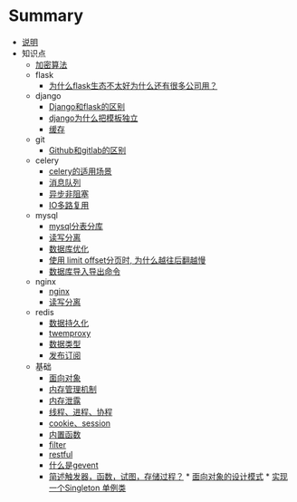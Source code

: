 # Summary

* [说明](README.md)
* 知识点
    * [加密算法](day01/1.md)
    * flask
        * [为什么flask生态不太好为什么还有很多公司用？](day01/31.md)
    * django
        * [Django和flask的区别](day01/30.md)
        * [django为什么把模板独立](day01/2.md)
        * [缓存](day01/9.md)
    * git
        * [Github和gitlab的区别](day01/3.md)
    * celery
        * [celery的适用场景](day01/4.md)
        * [消息队列](day01/5.md)
        * [异步非阻塞](day01/7.md)
        * [IO多路复用](day01/23.md)
    * mysql
        * [mysql分表分库](day01/6.md)
        * [读写分离](day01/8.md)
        * [数据库优化](day01/22.md)
        * [使用 limit offset分页时, 为什么越往后翻越慢](day01/24.md)
        * [数据库导入导出命令](day01/32.md)
    * nginx
        * [nginx](day01/10.md)
        * [读写分离](day01/8.md)
    * redis
        * [数据持久化](day01/11.md)
        * [twemproxy](day01/12.md)
        * [数据类型](day01/13.md)
        * [发布订阅](day01/20.md)
    * 基础
        * [面向对象](day01/14.md)
        * [内存管理机制](day01/15.md)
        * [内存泄露](day01/16.md)
        * [线程、进程、协程](day01/17.md)
        * [cookie、session](day01/18.md)
        * [内置函数](day01/19.md)
        * [filter](day01/21.md)
        * [restful](day01/22.md)
        * [什么是gevent](day01/33.md)
        * [简述触发器，函数，试图，存储过程？](day01/34.md)
        * [面向对象的设计模式](day01/37.md)
        * [实现一个Singleton 单例类](day01/38.md)

